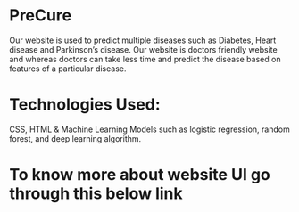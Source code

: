 <h1>PreCure</h1>
Our website is used to predict multiple diseases such as Diabetes, Heart disease and Parkinson’s disease. Our website is doctors friendly website and whereas doctors can take less time and predict the disease based on features of a particular disease.<br>
<h1>Technologies Used:</h1> CSS, HTML & Machine Learning Models such as logistic regression, random forest, and deep learning algorithm.

<h1>To know more about website UI go through this below link</h1>
<p></p>


